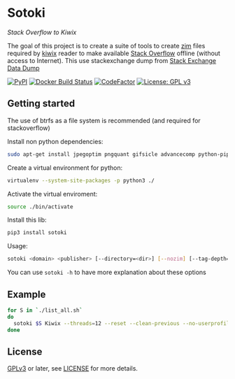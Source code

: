 # Sotoki

*Stack Overflow to Kiwix*

The goal of this project is to create a suite of tools to create
[zim](https://openzim.org) files required by
[kiwix](https://kiwix.org/) reader to make available [Stack Overflow](https://stackoverflow.com/)
offline (without access to Internet). This use stackexchange dump from [Stack Exchange Data Dump](https://archive.org/details/stackexchange)

[![PyPI](https://img.shields.io/pypi/v/sotoki.svg)](https://pypi.python.org/pypi/sotoki)
[![Docker Build Status](https://img.shields.io/docker/build/openzim/sotoki)](https://hub.docker.com/r/openzim/sotoki)
[![CodeFactor](https://www.codefactor.io/repository/github/openzim/sotoki/badge)](https://www.codefactor.io/repository/github/openzim/sotoki)
[![License: GPL v3](https://img.shields.io/badge/License-GPLv3-blue.svg)](https://www.gnu.org/licenses/gpl-3.0)

## Getting started

The use of btrfs as a file system is recommended (and required for stackoverflow)

Install non python dependencies:
```bash
sudo apt-get install jpegoptim pngquant gifsicle advancecomp python-pip python-virtualenv python-dev libxml2-dev libxslt1-dev libbz2-dev p7zip-full python-pillow gif2apng imagemagick
```

Create a virtual environment for python:
```bash
virtualenv --system-site-packages -p python3 ./
```

Activate the virtual enviroment:
```bash
source ./bin/activate
```

Install this lib:
```bash
pip3 install sotoki
```

Usage:
```bash
sotoki <domain> <publisher> [--directory=<dir>] [--nozim] [--tag-depth=<tag_depth>] [--threads=<threads>] [--zimpath=<zimpath>] [--reset] [--reset-images] [--clean-previous] [--nofulltextindex] [--ignoreoldsite] [--nopic] [--no-userprofile]
```

You can use `sotoki -h` to have more explanation about these options

## Example

```bash
for S in `./list_all.sh`
do
  sotoki $S Kiwix --threads=12 --reset --clean-previous --no-userprofile
done
```

## License

[GPLv3](https://www.gnu.org/licenses/gpl-3.0) or later, see
[LICENSE](LICENSE) for more details.
